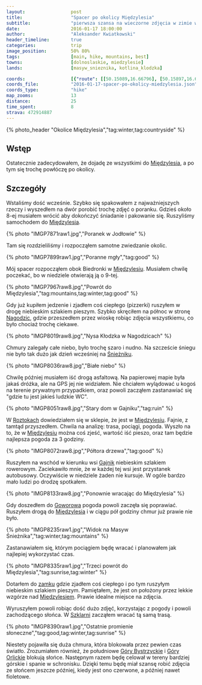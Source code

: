 ```yaml
---
layout:                 post
title:                  "Spacer po okolicy Międzylesia"
subtitle:               "pierwsza szansa na wieczorne zdjęcia w zimie w górach"
date:                   2016-01-17 18:00:00
author:                 "Aleksander Kwiatkowski"
header_timeline:        true
categories:             trip
image_position:         50% 80%
tags:                   [main, hike, mountains, best]
towns:                  [dolnoslaskie, miedzylesie]
lands:                  [masyw_snieznika, kotlina_klodzka]

coords:                 [{"route": [[50.15089,16.66796], [50.15897,16.65809], [50.16939,16.66028], [50.17794,16.66942], [50.18404,16.66916], [50.18742,16.67169], [50.19201,16.67032], [50.19399,16.70770], [50.18792,16.70993], [50.17940,16.71049], [50.17750,16.71362], [50.17151,16.70276], [50.16785,16.70122], [50.15930,16.69079], [50.15730,16.68427], [50.15677,16.67792], [50.15793,16.67096], [50.15122,16.66895], [50.14998,16.67341], [50.15103,16.67435], [50.14910,16.69174], [50.15127,16.69890], [50.15512,16.70676]], "type": "hike"}]
coords_file:            "2016-01-17-spacer-po-okolicy-miedzylesia.json"
coords_type:            "hike"
map_zooms:              13
distance:               25
time_spent:             8
strava: 472914887
---
```


[wiki-korona]:                  https://pl.wikipedia.org/wiki/Korona_G%C3%B3r_Polski
[wiki-wroclaw]:                 https://pl.wikipedia.org/wiki/Wroc%C5%82aw
[wiki-klodzko]:                 https://pl.wikipedia.org/wiki/K%C5%82odzko
[wiki-miedzylesie]:             https://pl.wikipedia.org/wiki/Mi%C4%99dzylesie
[wiki-33]:                      https://pl.wikipedia.org/wiki/Droga_krajowa_nr_33_(Czechy)
[wiki-jodlow]:                  https://pl.wikipedia.org/wiki/Jod%C5%82%C3%B3w_(wojew%C3%B3dztwo_dolno%C5%9Bl%C4%85skie)
[wiki-dolnik]:                  https://pl.wikipedia.org/wiki/Dolnik_(wojew%C3%B3dztwo_dolno%C5%9Bl%C4%85skie)
[wiki-pisary]:                  https://pl.wikipedia.org/wiki/Pisary_(wojew%C3%B3dztwo_dolno%C5%9Bl%C4%85skie)
[wiki-zamek-miedzylesie]:       https://pl.wikipedia.org/wiki/Zamek_w_Mi%C4%99dzylesiu
[wiki-nagodzice]:               https://pl.wikipedia.org/wiki/Nagodzice
[wiki-snieznik]:                https://pl.wikipedia.org/wiki/%C5%9Anie%C5%BCnik_(g%C3%B3ra)
[wiki-roztoki]:                 https://pl.wikipedia.org/wiki/Roztoki_(wojew%C3%B3dztwo_dolno%C5%9Bl%C4%85skie)
[wiki-gajnik]:                  https://pl.wikipedia.org/wiki/Gajnik
[wiki-goworow]:                 https://pl.wikipedia.org/wiki/Gowor%C3%B3w
[wiki-szklarnia]:               https://pl.wikipedia.org/wiki/Szklarnia_(wojew%C3%B3dztwo_dolno%C5%9Bl%C4%85skie)
[wiki-bystrzyckie]:             https://pl.wikipedia.org/wiki/G%C3%B3ry_Bystrzyckie_(Sudety)
[wiki-orlickie]:                https://pl.wikipedia.org/wiki/G%C3%B3ry_Orlickie

{% photo_header "Okolice Międzylesia","tag:winter,tag:countryside" %}

Wstęp
-----

Ostatecznie zadecydowałem, że dojadę ze wszystkimi do [Międzylesia][wiki-miedzylesie],
a po tym się trochę powłóczę po okolicy.

Szczegóły
---------

Wstaliśmy dość wcześnie. Szybko się spakowałem z najważniejszych rzeczy i wyszedłem
na dwór porobić trochę zdjęć o poranku. Gdzieś około 8-ej musiałem wrócić aby dokończyć
śniadanie i pakowanie się. Ruszyliśmy samochodem do [Międzylesia][wiki-miedzylesie].

{% photo "IMGP7871raw1.jpg","Poranek w Jodłowie" %}

Tam się rozdzieliliśmy i rozpocząłem samotne zwiedzanie okolic.

{% photo "IMGP7899raw1.jpg","Poranne mgły","tag:good" %}

Mój spacer rozpocząłem obok Biedronki w [Międzylesiu][wiki-miedzylesie]. Musiałem
chwilę poczekać, bo w niedziele otwierają ją o 9-tej.

{% photo "IMGP7967raw8.jpg","Powrót do Międzylesia","tag:mountains,tag:winter,tag:good" %}

Gdy już kupiłem jedzenie i zjadłem coś ciepłego (pizzerki) ruszyłem w drogę
niebieskim szlakiem pieszym. Szybko skręciłem na północ w stronę [Nagodzic][wiki-nagodzice],
gdzie przeszedłem przez wioskę robiąc zdjęcia wszystkiemu, co było chociaż trochę
ciekawe.

{% photo "IMGP8019raw8.jpg","Nysa Kłodzka w Nagodzicach" %}

Chmury zalegały całe niebo, było trochę szaro i nudno. Na szczeście śniegu nie było
tak dużo jak dzień wcześniej na [Śnieżniku][wiki-snieznik].

{% photo "IMGP8036raw8.jpg","Białe niebo" %}

Chwilę później musiałem iść drogą asfaltową. Na papierowej mapie była jakaś dróżka,
ale na GPS jej nie widziałem. Nie chciałem wylądować u kogoś na terenie prywatnym
przypadkiem, oraz powoli zacząłem zastanawiać się "gdzie tu jest jakieś ludzkie WC".

{% photo "IMGP8051raw8.jpg","Stary dom w Gajniku","tag:ruin" %}

W [Roztokach][wiki-roztoki] dowiedziałem się w sklepie, że jest w [Międzylesiu][wiki-miedzylesie].
Fajnie, z tamtąd przyszedłem. Chwila na analizę: trasa, pociągi, pogoda. Wyszło na to,
że w [Międzylesiu][wiki-miedzylesie] można coś zjeść, wartość iść pieszo, oraz
tam będzie najlepsza pogoda za 3 godziny.

{% photo "IMGP8072raw8.jpg","Półtora drzewa","tag:good" %}

Ruszyłem na wschód w kierunku wsi [Gajnik][wiki-gajnik] niebieskim szlakiem rowerowym.
Zaciekawiło mnie, że w każdej tej wsi jest przystanek autobusowy. Oczywiście w niedziele
żaden nie kursuje. W ogóle bardzo mało ludzi po drodzę spotkałem.

{% photo "IMGP8133raw8.jpg","Ponownie wracając do Międzylesia" %}

Gdy doszedłem do [Goworowa][wiki-goworow] pogoda powoli zaczęła się poprawiać. Ruszyłem
drogą do [Międzylesia][wiki-miedzylesie] i w ciągu pół godziny chmur już prawie nie było.

{% photo "IMGP8235raw1.jpg","Widok na Masyw Śnieżnika","tag:winter,tag:mountains" %}

Zastanawiałem się, którym pociągiem będę wracać i planowałem jak najlepiej wykorzystać
czas.

{% photo "IMGP8335raw1.jpg","Trzeci powrót do Międzylesia","tag:sunrise,tag:winter" %}

Dotarłem do [zamku][wiki-zamek-miedzylesie] gdzie zjadłem coś ciepłego i po tym
ruszyłym niebieskim szlakiem pieszym. Pamiętałem, że jest on położony przez lekkie
wzgórze nad [Międzylesiem][wiki-miedzylesie]. Prawie idealne miejsce na zdjęcia.

Wyruszyłem powoli robiąc dość dużo zdjęć, korzystając z pogody i powoli zachodzącego
słońca. W [Szklarni][wiki-szklarnia] zacząłem wracać tą samą trasą.

{% photo "IMGP8390raw1.jpg","Ostatnie promienie słoneczne","tag:good,tag:winter,tag:sunrise" %}

Niestety pojawiła się duża chmura, która blokowała przez pewien czas światło.
Zrozumiałem również, że południowe [Góry Bystrzyckie][wiki-bystrzyckie] i
[Góry Orlickie][wiki-orlickie] blokują słońce. Następnym razem będę celował
w tereny bardziej górskie i spanie w schronisku.
Dzięki temu będę miał szansę robić zdjęcia ze słońcem jeszcze później,
kiedy jest ono czerwone, a później nawet fioletowe.
